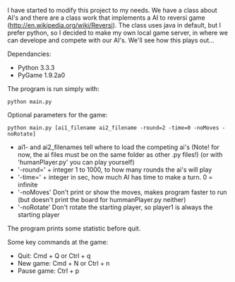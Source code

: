 I have started to modify this project to my needs. We have a class about AI's and there are a class work that implements a AI to reversi game (http://en.wikipedia.org/wiki/Reversi). The class uses java in default, but I prefer python, so I decided to make my own local game server, in where we can develope and compete with our AI's.
We'll see how this plays out...

Dependancies:  
- Python 3.3.3  
- PyGame 1.9.2a0

The program is run simply with:

    python main.py  

Optional parameters for the game:  

	python main.py [ai1_filename ai2_filename -round=2 -time=0 -noMoves -noRotate]  
	
- ai1- and ai2_filenames tell where to load the competing ai's (Note! for now, the ai files must be on the same folder as other .py files!) (or with 'humanPlayer.py' you can play yourself)  
- '-round=' + integer 1 to 1000, to how many rounds the ai's will play  
- '-time=' + integer in sec, how much AI has time to make a turn. 0 = infinite  
- '-noMoves' Don't print or show the moves, makes program faster to run (but doesn't print the board for hummanPlayer.py neither)  
- '-noRotate' Don't rotate the starting player, so player1 is always the starting player

The program prints some statistic before quit.

Some key commands at the game:  
- Quit: Cmd + Q or Ctrl + q  
- New game: Cmd + N or Ctrl + n  
- Pause game: Ctrl + p



